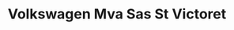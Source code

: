 ---
title: "Volkswagen Mva Sas St Victoret"
url: /saint-victoret/volkswagen-mva-sas-st-victoret/
shop: Autowerkstatt
---